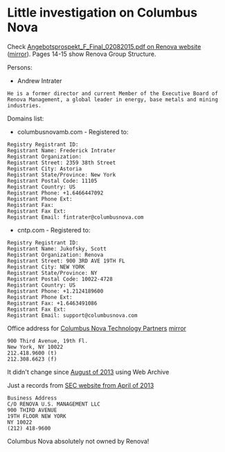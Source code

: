 # Little investigation on Columbus Nova
Check [Angebotsprospekt_F_Final_02082015.pdf on Renova website](http://www.renova.ru/upload/iblock/b03/Angebotsprospekt_F_Final_02082015.pdf) ([mirror](https://github.com/ArseniyShestakov/InvestigationColumbusNova/blob/master/documents/Angebotsprospekt_F_Final_02082015.pdf)). Pages 14-15 show Renova Group Structure.

Persons:
* Andrew Intrater
```
He is a former director and current Member of the Executive Board of Renova Management, a global leader in energy, base metals and mining industries.
```

Domains list:
 * columbusnovamb.com - Registered to:
```
Registry Registrant ID:
Registrant Name: Frederick Intrater
Registrant Organization:
Registrant Street: 2359 38th Street
Registrant City: Astoria
Registrant State/Province: New York
Registrant Postal Code: 11105
Registrant Country: US
Registrant Phone: +1.6466447092
Registrant Phone Ext:
Registrant Fax:
Registrant Fax Ext:
Registrant Email: fintrater@columbusnova.com
```
 * cntp.com - Registered to:
```
Registry Registrant ID: 
Registrant Name: Jukofsky, Scott
Registrant Organization: Renova
Registrant Street: 900 3RD AVE 19TH FL
Registrant City: NEW YORK
Registrant State/Province: NY
Registrant Postal Code: 10022-4728
Registrant Country: US
Registrant Phone: +1.2124189600
Registrant Phone Ext: 
Registrant Fax: +1.6463491086
Registrant Fax Ext: 
Registrant Email: support@columbusnova.com
``` 

Office address for [Columbus Nova Technology Partners](https://web.archive.org/web/20180307113731/http://cntp.com/) [mirror](https://github.com/ArseniyShestakov/InvestigationColumbusNova/blob/master/pages/cntp.com_index.28.04.2018.html)
```
900 Third Avenue, 19th Fl.
New York, NY 10022
212.418.9600 (t)
212.308.6623 (f)
```
It didn't change since [August of 2013](https://web.archive.org/web/20130815074315/http://www.cntp.com:80/index.php/contact-columbus-nova) using Web Archive

Just a records from [SEC website from April of 2013](https://www.sec.gov/Archives/edgar/data/1494507/0001144204-13-021550-index.htm)
```
Business Address
C/O RENOVA U.S. MANAGEMENT LLC
900 THIRD AVENUE
19TH FLOOR NEW YORK
NY 10022
(212) 418-9600
```

Columbus Nova absolutely not owned by Renova!

